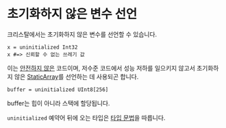 # 초기화하지 않은 변수 선언

크리스탈에서는 초기화하지 않은 변수를 선언할 수 있습니다.

```crystal
x = uninitialized Int32
x #=> 신뢰할 수 없는 쓰레기 값
```

이는 [안전하지 않은](unsafe.html) 코드이며, 저수준 코드에서 성능 저하를 일으키지 않고서 초기화하지 않은 [StaticArray](http://crystal-lang.org/api/StaticArray.html)를 선언하는 데 사용되곤 합니다.

```crystal
buffer = uninitialized UInt8[256]
```

buffer는 힙이 아니라 스택에 할당됩니다.

`uninitialized` 예약어 뒤에 오는 타입은 [타입 문법](type_grammar.html)을 따릅니다.


